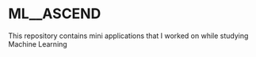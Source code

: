 # ML__ASCEND
This repository contains mini applications that I worked on while studying Machine Learning
